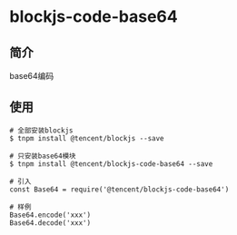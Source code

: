 # blockjs-code-base64

## 简介
base64编码

## 使用
```
# 全部安装blockjs
$ tnpm install @tencent/blockjs --save

# 只安装base64模块
$ tnpm install @tencent/blockjs-code-base64 --save

# 引入
const Base64 = require('@tencent/blockjs-code-base64')

# 样例
Base64.encode('xxx')
Base64.decode('xxx')
```